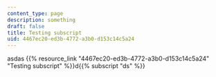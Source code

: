```yaml
---
content_type: page
description: something
draft: false
title: Testing subscript
uid: 4467ec20-ed3b-4772-a3b0-d153c14c5a24
---
```

asdas {{% resource_link "4467ec20-ed3b-4772-a3b0-d153c14c5a24" "Testing subscript" %}}d{{% subscript "ds" %}}